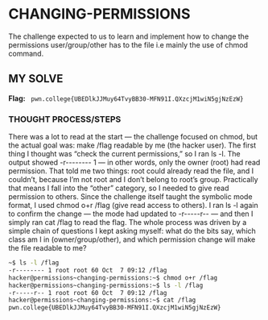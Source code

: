 
# CHANGING-PERMISSIONS
The challenge expected to us to learn and implement how to change the permissions user/group/other has to the file i.e mainly the 
use of chmod command.

## MY SOLVE
**Flag:** ` pwn.college{UBEDlkJJMuy64TvyBB30-MFN91I.QXzcjM1wiN5gjNzEzW}`

### THOUGHT PROCESS/STEPS
There was a lot to read at the start — the challenge focused on chmod, but the actual goal was: make /flag readable by me 
(the hacker user). The first thing I thought was “check the current permissions,” so I ran ls -l. The output showed -r-------- 1 — 
in other words, only the owner (root) had read permission. That told me two things: root could already read the file, and I 
couldn’t, because I’m not root and I don’t belong to root’s group. Practically that means I fall into the “other” category, so I 
needed to give read permission to others.
Since the challenge itself taught the symbolic mode format, I used chmod o+r /flag (give read access to others). I ran ls -l again 
to confirm the change — the mode had updated to -r-----r-- — and then I simply ran cat /flag to read the flag. The whole process 
was driven by a simple chain of questions I kept asking myself: what do the bits say, which class am I in (owner/group/other), and 
which permission change will make the file readable to me?

```bash
~$ ls -l /flag
-r-------- 1 root root 60 Oct  7 09:12 /flag
hacker@permissions~changing-permissions:~$ chmod o+r /flag
hacker@permissions~changing-permissions:~$ ls -l /flag
-r-----r-- 1 root root 60 Oct  7 09:12 /flag
hacker@permissions~changing-permissions:~$ cat /flag
pwn.college{UBEDlkJJMuy64TvyBB30-MFN91I.QXzcjM1wiN5gjNzEzW}
```

